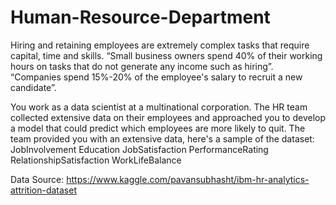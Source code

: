 # Human-Resource-Department

Hiring and retaining employees are extremely complex tasks that require capital, time and skills.
“Small business owners spend 40% of their working hours on tasks that do not generate any income such as hiring”.
“Companies spend 15%-20% of the employee's salary to recruit a new candidate”.

You work as a data scientist at a multinational corporation. 
The HR team collected extensive data on their employees and approached you to develop a model that could predict which employees are more likely to quit. 
The team provided you with an extensive data, here's a sample of the dataset: 
JobInvolvement
Education
JobSatisfaction
PerformanceRating
RelationshipSatisfaction
WorkLifeBalance

Data Source: https://www.kaggle.com/pavansubhasht/ibm-hr-analytics-attrition-dataset
